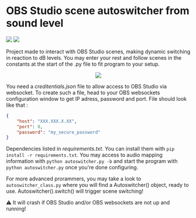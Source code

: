# OBS Studio scene autoswitcher from sound level

[![](https://img.shields.io/badge/Build-stable-green.svg)](https://github.com/Tharos-ux/autoswitcher/)
[![](https://img.shields.io/badge/Interface-unfinished-red.svg)](https://github.com/Tharos-ux/autoswitcher/)

Project made to interact with OBS Studio scenes, making dynamic switching in reaction to dB levels.
You may enter your rest and follow scenes in the constants at the start of the .py file to fit program to your setup.

<p align="center">
  <img src="https://github.com/Tharos-ux/autoswitcher/blob/main/example.gif" />
</p>

You need a *creditentials.json* file to allow access to OBS Studio via websocket.
To create such a file, head to your OBS websockets configuration window to get IP adress, password and port.
File should look like that :
```json
{
    "host": "XXX.XXX.X.XX",
    "port": 0,
    "password": "my_secure_password"
}
```
Dependencies listed in *requirements.txt*. You can install them with `pip install -r requirements.txt`.
You may access to audio mapping information with `python autoswitcher.py -b` and start the program with `python autoswitcher.py` once you're done configuring.

For more advanced prorammers, you may take a look to `autoswitcher_class.py` where you will find a Autoswitcher() object, ready to use. Autoswitcher().switch() will trigger scene switching!

:warning: It will crash if OBS Studio and/or OBS websockets are not up and running!